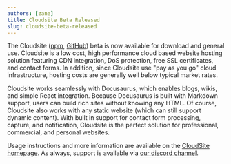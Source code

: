 ```yaml
---
authors: [zane]
title: Cloudsite Beta Released
slug: cloudsite-beta-released
---
```

The Cloudsite ([npm](https://www.npmjs.com/package/cloudsite), [GitHub](https://github.com/liquid-labs/cloudsite)) beta is now available for download and general use. Cloudsite is a low cost, high performance cloud based website hosting solution featuring CDN integration, DoS protection, free SSL certificates, and contact forms. In addition, since Cloudsite use "pay as you go" cloud infrastructure, hosting costs are generally well below typical market rates.

<!-- truncate -->

Cloudsite works seamlessly with Docusaurus, which enables blogs, wikis, and simple React integration. Because Docusaurus is built with Markdown support, users can build rich sites without knowing any HTML. Of course, Cloudsite also works with any static website (which can still support dynamic content). With built in support for contact form processing, capture, and notification, Cloudsite is the perfect solution for professional, commercial, and personal websites.

Usage instructions and more information are available on the [CloudSite homepage](https://cloudsitehosting.org). As always, support is available via [our discord channel](https://discord.gg/QWAav6fZ5C).